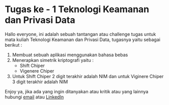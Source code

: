 # Tugas ke - 1 Teknologi Keamanan dan Privasi Data

Hallo everyone, ini adalah sebuah tantangan atau challenge tugas untuk mata kuliah Teknologi Keamanan dan Privasi Data, tugasnya yaitu sebagai berikut :

1. Membuat sebuah aplikasi menggunakan bahasa bebas
2. Menerapkan simetrik kriptografi yaitu :
    - Shift Chiper
    - Vigenere Chiper
3. Untuk Shift Chiper 2 digit terakhir adalah NIM dan untuk Viginere Chiper 3 digit terakhir adalah NIM


Enjoy ya, jika ada yang ingin ditanyakan atau kritik atau yang lainnya hubungi [email](mailto:danaperdanaputra32@gmail.com) atau [LinkedIn](https://www.linkedin.com/in/siswadi-perdana-putra-0b670a22b/)

